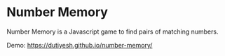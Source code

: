 # Number Memory

Number Memory is a Javascript game to find pairs of matching numbers.

Demo: https://dutiyesh.github.io/number-memory/
